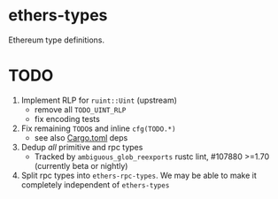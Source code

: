 # ethers-types

Ethereum type definitions.

# TODO

1. Implement RLP for `ruint::Uint` (upstream)
    - remove all `TODO_UINT_RLP`
    - fix encoding tests
2. Fix remaining `TODO`s and inline `cfg(TODO.*)`
    - see also [Cargo.toml](./Cargo.toml#L46) deps
3. Dedup _all_ primitive and rpc types
    - Tracked by `ambiguous_glob_reexports` rustc lint, #107880 >=1.70 (currently beta or nightly)
4. Split rpc types into `ethers-rpc-types`. We may be able to make it completely independent of `ethers-types`
